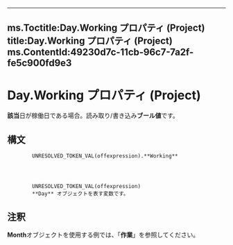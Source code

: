 

---
ms.Toctitle:Day.Working プロパティ (Project)
title:Day.Working プロパティ (Project)
ms.ContentId:49230d7c-11cb-96c7-7a2f-fe5c900fd9e3
---
# Day.Working プロパティ (Project)




**該当**日が稼働日である場合。読み取り/書き込み**ブール値**です。

## 構文

            UNRESOLVED_TOKEN_VAL(offexpression).**Working**




            UNRESOLVED_TOKEN_VAL(offexpression)
            **Day** オブジェクトを表す変数です。



## 注釈
**Month**オブジェクトを使用する例では、「**作業**」を参照してください。




